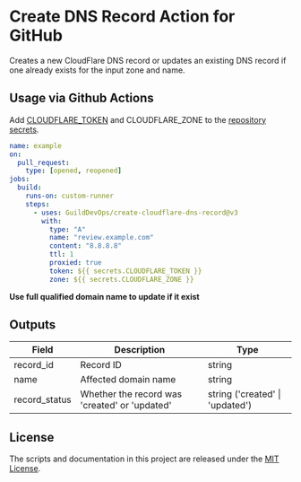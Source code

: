 # Create DNS Record Action for GitHub

Creates a new CloudFlare DNS record or updates an existing DNS record if one already exists for the input zone and name.

## Usage via Github Actions

Add [CLOUDFLARE_TOKEN](https://developers.cloudflare.com/api/tokens/create) and CLOUDFLARE_ZONE to the [repository secrets](https://docs.github.com/en/actions/configuring-and-managing-workflows/creating-and-storing-encrypted-secrets).

```yaml
name: example
on:
  pull_request:
    type: [opened, reopened]
jobs:
  build:
    runs-on: custom-runner
    steps:
      - uses: GuildDevOps/create-cloudflare-dns-record@v3
        with:
          type: "A"
          name: "review.example.com"
          content: "8.8.8.8"
          ttl: 1
          proxied: true
          token: ${{ secrets.CLOUDFLARE_TOKEN }}
          zone: ${{ secrets.CLOUDFLARE_ZONE }}
```

**Use full qualified domain name to update if it exist**

## Outputs

| Field         | Description                                   | Type                            |
| ------------- | --------------------------------------------- | ------------------------------- |
| record_id     | Record ID                                     | string                          |
| name          | Affected domain name                          | string                          |
| record_status | Whether the record was 'created' or 'updated' | string ('created' \| 'updated') |

## License

The scripts and documentation in this project are released under the [MIT License](LICENSE).

